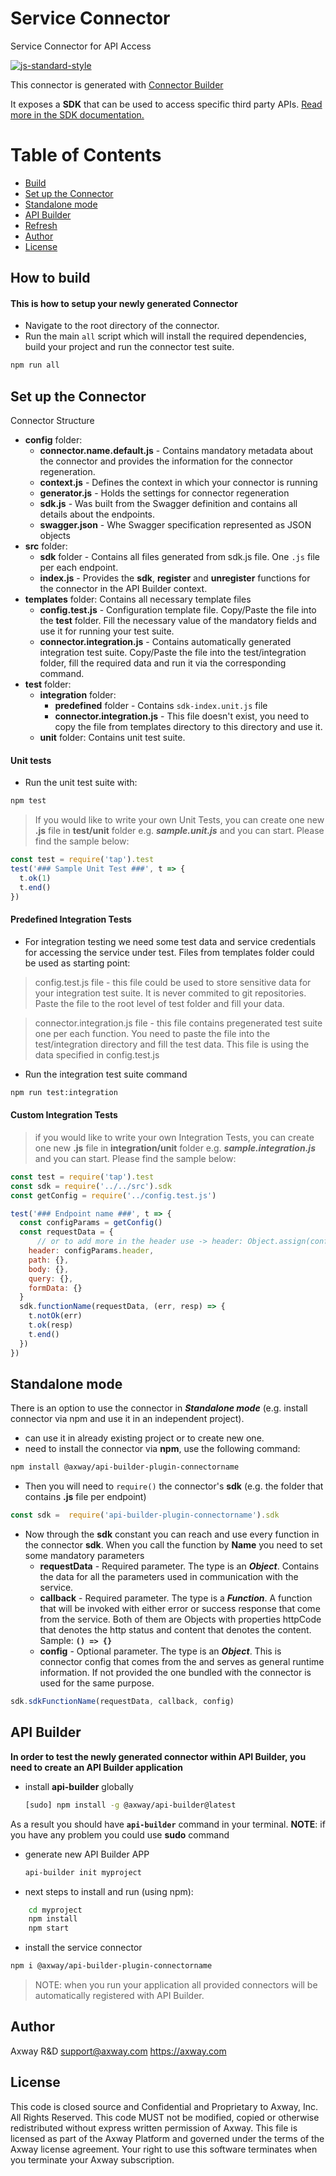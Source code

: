 # Service Connector

Service Connector for API Access 

[![js-standard-style](https://cdn.rawgit.com/feross/standard/master/badge.svg)](https://github.com/feross/standard)

This connector is generated with [Connector Builder](https://git.ecd.axway.int/Api-Builder/connector-builder)

It exposes a __SDK__ that can be used to access specific third party APIs. [Read more in the SDK documentation.](src/sdk/DOCS.md)

# Table of Contents

* [Build](#how-to-build)
* [Set up the Connector](#set-up-the-connector)
* [Standalone mode](#standalone-mode)
* [API Builder](#api-builder)
* [Refresh](#how-to-refresh)
* [Author](#author)
* [License](#license)


## How to build

#### This is how to setup your newly generated Connector
* Navigate to the root directory of the connector.
* Run the main `all` script which will install the required dependencies, build your project and run the connector test suite.

```sh
npm run all
```

## Set up the Connector
 Connector Structure
 
* __config__ folder:
    * __connector.name.default.js__ - Contains mandatory metadata about the connector and provides the information for the connector regeneration.
    * __context.js__ - Defines the context in which your connector is running
    * __generator.js__ - Holds the settings for connector regeneration    
    * __sdk.js__ - Was built from the Swagger definition and contains all details about the endpoints.
    * __swagger.json__ - Whe Swagger specification represented as JSON objects
* __src__ folder:
    * __sdk__ folder - Contains all files generated from sdk.js file. One `.js` file per each endpoint.
    * __index.js__ - Provides the **sdk**, **register** and **unregister** functions for the connector in the API Builder context.
* __templates__ folder: Contains all necessary template files
    * __config.test.js__ - Configuration template file. Copy/Paste the file into the __test__ folder. Fill the necessary value of the mandatory fields and use it for running your test suite.
    * __connector.integration.js__ - Contains automatically generated integration test suite. Copy/Paste the file into the test/integration folder, fill the required data and run it via the corresponding command.
* __test__ folder: 
    * __integration__ folder:
        * __predefined__ folder - Contains `sdk-index.unit.js` file
        * __connector.integration.js__ - This file doesn't exist, you need to copy the file from templates directory to this directory and use it.
    * __unit__ folder: Contains unit test suite.

#### Unit tests
* Run the unit test suite with:

```sh
npm test
```

> If you would like to write your own Unit Tests, you can create one new __.js__ file in __test/unit__ folder e.g. **_sample.unit.js_** and you can start. Please find the sample below:

```js
const test = require('tap').test
test('### Sample Unit Test ###', t => {
  t.ok(1)
  t.end()
})
```

#### Predefined Integration Tests

* For integration testing we need some test data and service credentials for accessing the service under test. Files from templates folder could be used as starting point:

> config.test.js file - this file could be used to store sensitive data for your integration test suite. It is never commited to git repositories. Paste the file to the root level of test folder and fill your data.

> connector.integration.js file - this file contains pregenerated test suite one per each function. You need to paste the file into the test/integration directory and fill the test data. This file is using the data specified in config.test.js

* Run the integration test suite command

```sh
npm run test:integration
```

#### Custom Integration Tests

> if you would like to write your own Integration Tests, you can create one new __.js__ file in __integration/unit__ folder e.g. **_sample.integration.js_** and you can start. Please find the sample below:

```js
const test = require('tap').test
const sdk = require('../../src').sdk
const getConfig = require('../config.test.js')

test('### Endpoint name ###', t => {
  const configParams = getConfig()
  const requestData = {
      // or to add more in the header use -> header: Object.assign(configParams.header, { // your header data })
    header: configParams.header,
    path: {},
    body: {},
    query: {},
    formData: {}
  }
  sdk.functionName(requestData, (err, resp) => {
    t.notOk(err)
    t.ok(resp)
    t.end()
  })
})
```


## Standalone mode
There is an option to use the connector in **_Standalone mode_** (e.g. install connector via npm and use it in an independent project).
* can use it in already existing project or to create new one. 
* need to install the connector via __npm__, use the following command:

```sh
npm install @axway/api-builder-plugin-connectorname
```
* Then  you will need to `require()` the connector's __sdk__ (e.g. the folder that contains __.js__ file per endpoint) 

```js
const sdk =  require('api-builder-plugin-connectorname').sdk
```
* Now through the __sdk__ constant you can reach and use every function in the connector __sdk__. When you call the function by __Name__ you need to set some mandatory parameters
    * __requestData__ - Required parameter. The type is an **_Object_**. Contains the data for all the parameters used in communication with the service.
    * __callback__ - Required parameter. The type is a **_Function_**. A function that will be invoked with either error or success response that come from the service. Both of them are Objects with properties httpCode that denotes the http status and content that denotes the content. Sample: __`() => {}`__
    * __config__ - Optional parameter. The type is an **_Object_**. This is connector config that comes from the and serves as general runtime information. If not provided the one bundled with the connector is used for the same purpose.

```js
sdk.sdkFunctionName(requestData, callback, config)
```

## API Builder
**In order to test the newly generated connector within API Builder, you need to create an API Builder application**
* install __api-builder__ globally 

    ```sh
    [sudo] npm install -g @axway/api-builder@latest
    ```
    
As a result you should have __`api-builder`__ command in your terminal. __NOTE__: if you have any problem you could use __sudo__ command

* generate new API Builder APP
    
    ```sh
    api-builder init myproject
    ```

* next steps to install and run (using npm):
```sh
	cd myproject
	npm install
	npm start
```

* install the service connector

```sh
npm i @axway/api-builder-plugin-connectorname
```

> NOTE: when you run your application all provided connectors will be automatically registered with API Builder.


## Author

Axway R&D <support@axway.com> https://axway.com

## License

This code is closed source and Confidential and Proprietary to Axway, Inc. All Rights Reserved. This code MUST not be modified, copied or otherwise redistributed without express written permission of Axway. This file is licensed as part of the Axway Platform and governed under the terms of the Axway license agreement. Your right to use this software terminates when you terminate your Axway subscription.
